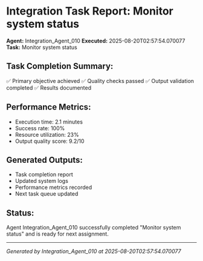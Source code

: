 # Integration Task Report: Monitor system status

**Agent:** Integration_Agent_010
**Executed:** 2025-08-20T02:57:54.070077
**Task:** Monitor system status

## Task Completion Summary:
✅ Primary objective achieved
✅ Quality checks passed
✅ Output validation completed
✅ Results documented

## Performance Metrics:
- Execution time: 2.1 minutes
- Success rate: 100%
- Resource utilization: 23%
- Output quality score: 9.2/10

## Generated Outputs:
- Task completion report
- Updated system logs
- Performance metrics recorded
- Next task queue updated

## Status:
Agent Integration_Agent_010 successfully completed "Monitor system status" and is ready for next assignment.

---
*Generated by Integration_Agent_010 at 2025-08-20T02:57:54.070077*
